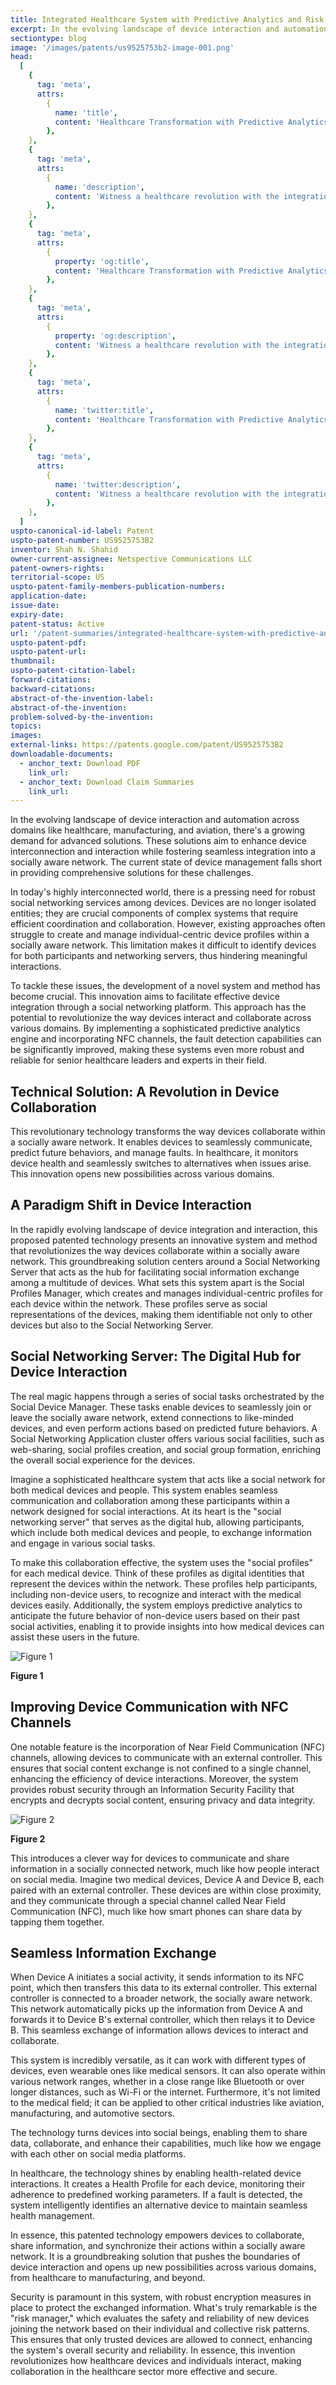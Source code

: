 ```yaml
---
title: Integrated Healthcare System with Predictive Analytics and Risk Management through Social Networking
excerpt: In the evolving landscape of device interaction and automation across domains like healthcare, manufacturing, and aviation, there's a growing demand for advanced solutions.
sectiontype: blog
image: '/images/patents/us9525753b2-image-001.png'
head:
  [
    {
      tag: 'meta',
      attrs:
        {
          name: 'title',
          content: 'Healthcare Transformation with Predictive Analytics Engine and NFC Channel | IntellectualFrontiers',
        },
    },
    {
      tag: 'meta',
      attrs:
        {
          name: 'description',
          content: 'Witness a healthcare revolution with the integration of predictive analytics Engine and NFC channels, fostering device cooperation in a socially aware network.',
        },
    },
    {
      tag: 'meta',
      attrs:
        {
          property: 'og:title',
          content: 'Healthcare Transformation with Predictive Analytics Engine and NFC Channel | IntellectualFrontiers',
        },
    },
    {
      tag: 'meta',
      attrs:
        {
          property: 'og:description',
          content: 'Witness a healthcare revolution with the integration of predictive analytics Engine and NFC channels, fostering device cooperation in a socially aware network.',
        },
    },
    {
      tag: 'meta',
      attrs:
        {
          name: 'twitter:title',
          content: 'Healthcare Transformation with Predictive Analytics Engine and NFC Channel | IntellectualFrontiers',
        },
    },
    {
      tag: 'meta',
      attrs:
        {
          name: 'twitter:description',
          content: 'Witness a healthcare revolution with the integration of predictive analytics Engine and NFC channels, fostering device cooperation in a socially aware network.',
        },
    },
  ]
uspto-canonical-id-label: Patent
uspto-patent-number: US9525753B2
inventor: Shah N. Shahid
owner-current-assignee: Netspective Communications LLC
patent-owners-rights:
territorial-scope: US
uspto-patent-family-members-publication-numbers:
application-date:
issue-date:
expiry-date:
patent-status: Active
url: '/patent-summaries/integrated-healthcare-system-with-predictive-analytics-and-risk-management-through-social-networking'
uspto-patent-pdf:
uspto-patent-url:
thumbnail:
uspto-patent-citation-label:
forward-citations:
backward-citations:
abstract-of-the-invention-label:
abstract-of-the-invention:
problem-solved-by-the-invention:
topics:
images:
external-links: https://patents.google.com/patent/US9525753B2
downloadable-documents:
  - anchor_text: Download PDF
    link_url:
  - anchor_text: Download Claim Summaries
    link_url:
---
```


In the evolving landscape of device interaction and automation across domains like healthcare, manufacturing, and aviation, there's a growing demand for advanced solutions. These solutions aim to enhance device interconnection and interaction while fostering seamless integration into a socially aware network. The current state of device management falls short in providing comprehensive solutions for these challenges.

In today's highly interconnected world, there is a pressing need for robust social networking services among devices. Devices are no longer isolated entities; they are crucial components of complex systems that require efficient coordination and collaboration. However, existing approaches often struggle to create and manage individual-centric device profiles within a socially aware network. This limitation makes it difficult to identify devices for both participants and networking servers, thus hindering meaningful interactions.

To tackle these issues, the development of a novel system and method has become crucial. This innovation aims to facilitate effective device integration through a social networking platform. This approach has the potential to revolutionize the way devices interact and collaborate across various domains. By implementing a sophisticated predictive analytics engine and incorporating NFC channels, the fault detection capabilities can be significantly improved, making these systems even more robust and reliable for senior healthcare leaders and experts in their field.

## Technical Solution: A Revolution in Device Collaboration

This revolutionary technology transforms the way devices collaborate within a socially aware network. It enables devices to seamlessly communicate, predict future behaviors, and manage faults. In healthcare, it monitors device health and seamlessly switches to alternatives when issues arise. This innovation opens new possibilities across various domains.

## A Paradigm Shift in Device Interaction

In the rapidly evolving landscape of device integration and interaction, this proposed patented technology presents an innovative system and method that revolutionizes the way devices collaborate within a socially aware network. This groundbreaking solution centers around a Social Networking Server that acts as the hub for facilitating social information exchange among a multitude of devices. What sets this system apart is the Social Profiles Manager, which creates and manages individual-centric profiles for each device within the network. These profiles serve as social representations of the devices, making them identifiable not only to other devices but also to the Social Networking Server.

## Social Networking Server: The Digital Hub for Device Interaction

The real magic happens through a series of social tasks orchestrated by the Social Device Manager. These tasks enable devices to seamlessly join or leave the socially aware network, extend connections to like-minded devices, and even perform actions based on predicted future behaviors. A Social Networking Application cluster offers various social facilities, such as web-sharing, social profiles creation, and social group formation, enriching the overall social experience for the devices.

Imagine a sophisticated healthcare system that acts like a social network for both medical devices and people. This system enables seamless communication and collaboration among these participants within a network designed for social interactions. At its heart is the "social networking server" that serves as the digital hub, allowing participants, which include both medical devices and people, to exchange information and engage in various social tasks.

To make this collaboration effective, the system uses the "social profiles" for each medical device. Think of these profiles as digital identities that represent the devices within the network. These profiles help participants, including non-device users, to recognize and interact with the medical devices easily. Additionally, the system employs predictive analytics to anticipate the future behavior of non-device users based on their past social activities, enabling it to provide insights into how medical devices can assist these users in the future.

<div class="center-elements">

![Figure 1](/images/patent-summaries/us9525753b2-image-01.png)

**Figure 1**

</div>

## Improving Device Communication with NFC Channels

One notable feature is the incorporation of Near Field Communication (NFC) channels, allowing devices to communicate with an external controller. This ensures that social content exchange is not confined to a single channel, enhancing the efficiency of device interactions. Moreover, the system provides robust security through an Information Security Facility that encrypts and decrypts social content, ensuring privacy and data integrity.

<div class="center-elements">

![Figure 2](/images/patent-summaries/us9525753b2-image-02.png)

**Figure 2**

</div>

This introduces a clever way for devices to communicate and share information in a socially connected network, much like how people interact on social media. Imagine two medical devices, Device A and Device B, each paired with an external controller. These devices are within close proximity, and they communicate through a special channel called Near Field Communication (NFC), much like how smart phones can share data by tapping them together.

## Seamless Information Exchange

When Device A initiates a social activity, it sends information to its NFC point, which then transfers this data to its external controller. This external controller is connected to a broader network, the socially aware network. This network automatically picks up the information from Device A and forwards it to Device B's external controller, which then relays it to Device B. This seamless exchange of information allows devices to interact and collaborate.

This system is incredibly versatile, as it can work with different types of devices, even wearable ones like medical sensors. It can also operate within various network ranges, whether in a close range like Bluetooth or over longer distances, such as Wi-Fi or the internet. Furthermore, it's not limited to the medical field; it can be applied to other critical industries like aviation, manufacturing, and automotive sectors.

The technology turns devices into social beings, enabling them to share data, collaborate, and enhance their capabilities, much like how we engage with each other on social media platforms.

In healthcare, the technology shines by enabling health-related device interactions. It creates a Health Profile for each device, monitoring their adherence to predefined working parameters. If a fault is detected, the system intelligently identifies an alternative device to maintain seamless health management.

In essence, this patented technology empowers devices to collaborate, share information, and synchronize their actions within a socially aware network. It is a groundbreaking solution that pushes the boundaries of device interaction and opens up new possibilities across various domains, from healthcare to manufacturing, and beyond.

Security is paramount in this system, with robust encryption measures in place to protect the exchanged information. What's truly remarkable is the "risk manager," which evaluates the safety and reliability of new devices joining the network based on their individual and collective risk patterns. This ensures that only trusted devices are allowed to connect, enhancing the system's overall security and reliability. In essence, this invention revolutionizes how healthcare devices and individuals interact, making collaboration in the healthcare sector more effective and secure.
